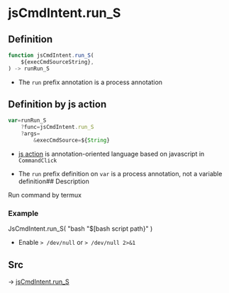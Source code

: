 # jsCmdIntent.run_S

## Definition

```js.js
function jsCmdIntent.run_S(
	${execCmdSourceString},
) -> runRun_S
```

- The `run` prefix annotation is a process annotation
## Definition by js action

```js.js
var=runRun_S
	?func=jsCmdIntent.run_S
	?args=
		&execCmdSource=${String}
```

- [js action](#) is annotation-oriented language based on javascript in `CommandClick`

- The `run` prefix definition on `var` is a process annotation, not a variable definition## Description

Run command by termux

### Example
JsCmdIntent.run_S(
    "bash "$[bash script path}"
)

- Enable `> /dev/null` or `> /dev/null 2>&1`



## Src

-> [jsCmdIntent.run_S](https://github.com/puutaro/CommandClick/blob/master/app/src/main/java/com/puutaro/commandclick/fragment_lib/terminal_fragment/js_interface/JsCmdIntent.kt#L18)


